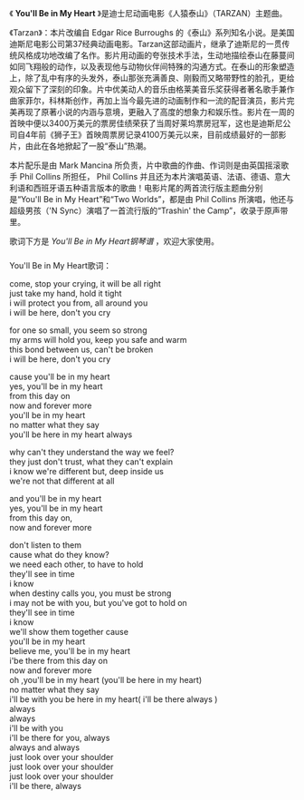 

《 **You'll Be in My Heart** 》是迪士尼动画电影《人猿泰山》（TARZAN）主题曲。

《Tarzan》：本片改编自 Edgar Rice Burroughs
的《泰山》系列知名小说。是美国迪斯尼电影公司第37经典动画电影。Tarzan这部动画片，继承了迪斯尼的一贯传统风格成功地改编了名作。影片用动画的夸张技术手法，生动地描绘泰山在藤蔓间如同飞翔般的动作，以及表现他与动物伙伴间特殊的沟通方式。在泰山的形象塑造上，除了乱中有序的头发外，泰山那张充满善良、刚毅而又略带野性的脸孔，更给观众留下了深刻的印象。片中优美动人的音乐由格莱美音乐奖获得者著名歌手兼作曲家菲尔，科林斯创作，再加上当今最先进的动画制作和一流的配音演员，影片完美再现了原著小说的内涵与意境，更融入了高度的想象力和娱乐性。影片在一周的首映中便以3400万美元的票房佳绩荣获了当周好莱坞票房冠军，这也是迪斯尼公司自4年前《狮子王》首映周票房记录4100万美元以来，目前成绩最好的一部影片，由此在各地掀起了一股“泰山”热潮。

本片配乐是由 Mark Mancina 所负责，片中歌曲的作曲、作词则是由英国摇滚歌手 Phil Collins 所担任， Phil Collins
并且还为本片演唱英语、法语、德语、意大利语和西班牙语五种语言版本的歌曲！电影片尾的两首流行版主题曲分别是“You'll Be in My
Heart”和“Two Worlds”，都是由 Phil Collins 所演唱，他还与超级男孩（'N Sync）演唱了一首流行版的“Trashin'
the Camp”，收录于原声带里。

歌词下方是 _You'll Be in My Heart钢琴谱_ ，欢迎大家使用。

###  
You'll Be in My Heart歌词：

come, stop your crying, it will be all right  
just take my hand, hold it tight  
i will protect you from, all around you  
i will be here, don't you cry  
  
for one so small, you seem so strong  
my arms will hold you, keep you safe and warm  
this bond between us, can't be broken  
i will be here, don't you cry  
  
cause you'll be in my heart  
yes, you'll be in my heart  
from this day on  
now and forever more  
you'll be in my heart  
no matter what they say  
you'll be here in my heart always  
  
why can't they understand the way we feel?  
they just don't trust, what they can't explain  
i know we're different but, deep inside us  
we're not that different at all  
  
and you'll be in my heart  
yes, you'll be in my heart  
from this day on,  
now and forever more  
  
don't listen to them  
cause what do they know?  
we need each other, to have to hold  
they'll see in time  
i know  
when destiny calls you, you must be strong  
i may not be with you, but you've got to hold on  
they'll see in time  
i know  
we'll show them together cause  
you'll be in my heart  
believe me, you'll be in my heart  
i'be there from this day on  
now and forever more  
oh ,you'll be in my heart (you'll be here in my heart)  
no matter what they say  
i'll be with you be here in my heart( i'll be there always )  
always  
always  
i'll be with you  
i'll be there for you, always  
always and always  
just look over your shoulder  
just look over your shoulder  
just look over your shoulder  
i'll be there, always  


